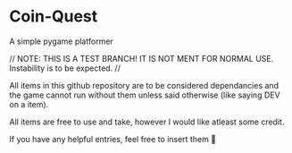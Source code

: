 # Coin-Quest
A simple pygame platformer

//
NOTE: THIS IS A TEST BRANCH! IT IS NOT MENT FOR NORMAL USE. Instability is to be expected.
//

All items in this github repository are to be considered dependancies and the game cannot run without them unless said otherwise (like saying DEV on a item).

All items are free to use and take, however I would like atleast some credit.

If you have any helpful entries, feel free to insert them 🙂
